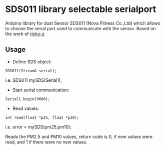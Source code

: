 # SDS011 library selectable serialport

Arduino library for dust Sensor SDS011 (Nova Fitness Co.,Ltd) which allows to choose the serial port used to communicate with the sensor.
Based on the work of [ricky-z](https://github.com/ricki-z/SDS011)

## Usage

* Define SDS object:
```
SDS011(Stream& serial);
```
i.e. SDS011 mySDS(Serial1);

* Start serial communication:
```
Serial1.begin(9600);
```

* Read values:
```
int read(float *p25, float *p10);
```
i.e. error = mySDS(pm25,pm10);

Reads the PM2.5 and PM10 values, return code is 0, if new values were read, and 1 if there were no new values.

